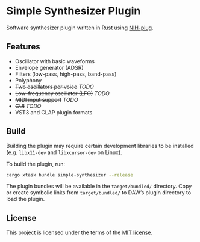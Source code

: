 # Simple Synthesizer Plugin
Software synthesizer plugin written in Rust using [NIH-plug](https://github.com/robbert-vdh/nih-plug).

## Features
- Oscillator with basic waveforms
- Envelope generator (ADSR)
- Filters (low-pass, high-pass, band-pass)
- Polyphony
- ~~Two oscillators per voice~~ *TODO*
- ~~Low-frequency oscillator (LFO)~~ *TODO*
- ~~MIDI input support~~ *TODO*
- ~~GUI~~ *TODO*
- VST3 and CLAP plugin formats

## Build
Building the plugin may require certain development libraries to be installed (e.g. `libx11-dev` and `libxcursor-dev` on Linux).

To build the plugin, run:
```bash
cargo xtask bundle simple-synthesizer --release
```

The plugin bundles will be available in the `target/bundled/` directory.
Copy or create symbolic links from `target/bundled/` to DAW’s plugin directory to load the plugin.

## License
This project is licensed under the terms of the [MIT license](https://github.com/mrnto/simple-synthesizer/blob/main/LICENSE).
